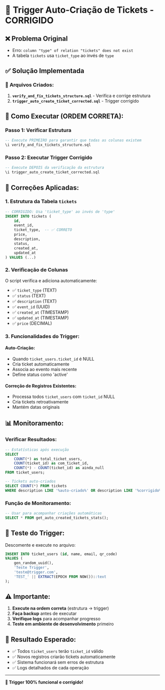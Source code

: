 # 🎯 Trigger Auto-Criação de Tickets - CORRIGIDO

## ❌ Problema Original
- Erro: `column "type" of relation "tickets" does not exist`
- A tabela `tickets` usa `ticket_type` ao invés de `type`

## ✅ Solução Implementada

### 📁 **Arquivos Criados:**

1. **`verify_and_fix_tickets_structure.sql`** - Verifica e corrige estrutura
2. **`trigger_auto_create_ticket_corrected.sql`** - Trigger corrigido

## 🚀 **Como Executar (ORDEM CORRETA):**

### **Passo 1: Verificar Estrutura**
```sql
-- Execute PRIMEIRO para garantir que todas as colunas existem
\i verify_and_fix_tickets_structure.sql
```

### **Passo 2: Executar Trigger Corrigido**
```sql
-- Execute DEPOIS da verificação da estrutura
\i trigger_auto_create_ticket_corrected.sql
```

## 🔧 **Correções Aplicadas:**

### **1. Estrutura da Tabela `tickets`**
```sql
-- CORRIGIDO: Usa 'ticket_type' ao invés de 'type'
INSERT INTO tickets (
    id,
    event_id,
    ticket_type,  -- ✅ CORRETO
    price,
    description,
    status,
    created_at,
    updated_at
) VALUES (...)
```

### **2. Verificação de Colunas**
O script verifica e adiciona automaticamente:
- ✅ `ticket_type` (TEXT)
- ✅ `status` (TEXT) 
- ✅ `description` (TEXT)
- ✅ `event_id` (UUID)
- ✅ `created_at` (TIMESTAMP)
- ✅ `updated_at` (TIMESTAMP)
- ✅ `price` (DECIMAL)

### **3. Funcionalidades do Trigger:**

#### **Auto-Criação:**
- Quando `ticket_users.ticket_id` é NULL
- Cria ticket automaticamente
- Associa ao evento mais recente
- Define status como 'active'

#### **Correção de Registros Existentes:**
- Processa todos `ticket_users` com `ticket_id` NULL
- Cria tickets retroativamente
- Mantém datas originais

## 📊 **Monitoramento:**

### **Verificar Resultados:**
```sql
-- Estatísticas após execução
SELECT 
    COUNT(*) as total_ticket_users,
    COUNT(ticket_id) as com_ticket_id,
    COUNT(*) - COUNT(ticket_id) as ainda_null
FROM ticket_users;

-- Tickets auto-criados
SELECT COUNT(*) FROM tickets 
WHERE description LIKE '%auto-criado%' OR description LIKE '%corrigido%';
```

### **Função de Monitoramento:**
```sql
-- Usar para acompanhar criações automáticas
SELECT * FROM get_auto_created_tickets_stats();
```

## 🧪 **Teste do Trigger:**

Descomente e execute no arquivo:
```sql
INSERT INTO ticket_users (id, name, email, qr_code) 
VALUES (
    gen_random_uuid(),
    'Teste Trigger',
    'teste@trigger.com',
    'TEST_' || EXTRACT(EPOCH FROM NOW())::text
);
```

## ⚠️ **Importante:**

1. **Execute na ordem correta** (estrutura → trigger)
2. **Faça backup** antes de executar
3. **Verifique logs** para acompanhar progresso
4. **Teste em ambiente de desenvolvimento** primeiro

## 🎯 **Resultado Esperado:**

- ✅ Todos `ticket_users` terão `ticket_id` válido
- ✅ Novos registros criarão tickets automaticamente  
- ✅ Sistema funcionará sem erros de estrutura
- ✅ Logs detalhados de cada operação

---

**🚀 Trigger 100% funcional e corrigido!**
